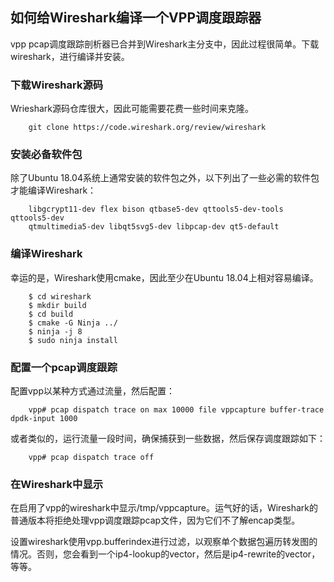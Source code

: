 ## 如何给Wireshark编译一个VPP调度跟踪器
vpp pcap调度跟踪剖析器已合并到Wireshark主分支中，因此过程很简单。下载wireshark，进行编译并安装。

### 下载Wireshark源码
Wrieshark源码仓库很大，因此可能需要花费一些时间来克隆。
```
    git clone https://code.wireshark.org/review/wireshark
```

### 安装必备软件包
除了Ubuntu 18.04系统上通常安装的软件包之外，以下列出了一些必需的软件包才能编译Wireshark：
```
    libgcrypt11-dev flex bison qtbase5-dev qttools5-dev-tools qttools5-dev
    qtmultimedia5-dev libqt5svg5-dev libpcap-dev qt5-default
```

### 编译Wireshark
幸运的是，Wireshark使用cmake，因此至少在Ubuntu 18.04上相对容易编译。
```
    $ cd wireshark
    $ mkdir build
    $ cd build
    $ cmake -G Ninja ../
    $ ninja -j 8
    $ sudo ninja install
```

### 配置一个pcap调度跟踪
配置vpp以某种方式通过流量，然后配置：
```
    vpp# pcap dispatch trace on max 10000 file vppcapture buffer-trace dpdk-input 1000
```

或者类似的，运行流量一段时间，确保捕获到一些数据，然后保存调度跟踪如下：

```
    vpp# pcap dispatch trace off
```

### 在Wireshark中显示
在启用了vpp的wireshark中显示/tmp/vppcapture。运气好的话，Wireshark的普通版本将拒绝处理vpp调度跟踪pcap文件，因为它们不了解encap类型。

设置wireshark使用vpp.bufferindex进行过滤，以观察单个数据包遍历转发图的情况。否则，您会看到一个ip4-lookup的vector，然后是ip4-rewrite的vector，等等。